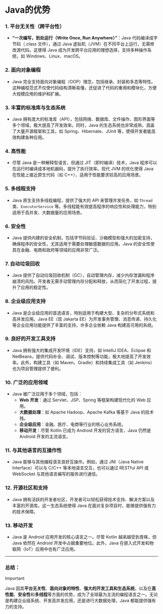 # Java的优势

### 1. **平台无关性（跨平台性）**
   - **“一次编写，到处运行（Write Once, Run Anywhere）”**：Java 代码编译成字节码（.class 文件），通过 Java 虚拟机（JVM）在不同平台上运行，无需修改源代码。这使得 Java 成为开发跨平台应用的理想选择，支持多种操作系统，如 Windows、Linux、macOS。

### 2. **面向对象编程**
   - Java 完全支持面向对象编程（OOP）理念，包括继承、封装和多态等特性。这种编程范式不仅使代码结构清晰易懂，还促进了代码的重用和模块化，方便大规模应用的维护和扩展。

### 3. **丰富的标准库与生态系统**
   - Java 拥有庞大的标准库（API），包括网络、数据库、文件操作、图形界面等多个领域，极大提高了开发效率。同时，Java 的生态系统也非常成熟，涵盖了大量开源框架和工具，如 Spring、Hibernate、JUnit 等，使得开发者能高效构建各种应用。

### 4. **高性能**
   - 尽管 Java 是一种解释型语言，但通过 JIT（即时编译）技术，Java 程序可以在运行时编译成本地机器码，提升了执行效率。现代 JVM 的优化使得 Java 在性能上接近原生代码（如 C++），适用于性能要求较高的应用场景。

### 5. **多线程支持**
   - Java 原生支持多线程编程，提供了强大的 API 来管理并发任务，如 `Thread` 类、`ExecutorService` 等。多线程能有效提高程序的响应性和处理能力，特别适用于高并发、大数据量的应用场景。

### 6. **安全性**
   - Java 提供内建的安全机制，包括字节码验证、沙箱模型和强大的加密支持，确保程序的安全性，尤其适用于需要处理敏感数据的应用。Java 的安全性使其在金融、电商和政府等领域的应用非常广泛。

### 7. **自动垃圾回收**
   - Java 提供了自动垃圾回收机制（GC），自动管理内存，减少内存泄漏和程序崩溃的风险。开发者无需手动管理内存分配和释放，从而简化了开发过程，提升了应用的稳定性。

### 8. **企业级应用支持**
   - Java 是企业级应用的首选语言，特别适用于构建大型、复杂的分布式系统和高并发应用。Java EE（现 Jakarta EE）为开发事务管理、消息传递、持久化等企业应用功能提供了丰富的支持，许多企业依赖 Java 构建高可用的系统。

### 9. **良好的开发工具支持**
   - Java 拥有强大的集成开发环境（IDE）支持，如 IntelliJ IDEA、Eclipse 和 NetBeans，提供代码补全、调试、版本控制等功能，极大地提高了开发效率。此外，构建工具（如 Maven、Gradle）和持续集成工具（如 Jenkins）也为项目管理提供了便利。

### 10. **广泛的应用领域**
   - Java 被广泛应用于多个领域，包括：
     - **Web 开发**：通过 Servlet、JSP、Spring 等框架构建现代化的 Web 应用。
     - **大数据处理**：如 Apache Hadoop、Apache Kafka 等基于 Java 的技术栈。
     - **企业级应用**：金融、医疗、电商等行业的核心业务系统。
     - **移动开发**：尽管 Kotlin 已成为 Android 开发的官方语言，Java 仍然是 Android 开发的主流语言。

### 11. **与其他语言的互操作性**
   - Java 能够与其他编程语言良好互操作。例如，通过 JNI（Java Native Interface）可以与 C/C++ 等本地语言交互，也可以通过 RESTful API 或 WebSocket 与其他语言编写的服务进行通信。

### 12. **开源社区和支持**
   - Java 拥有活跃的开发者社区，开发者可以轻松获得技术支持、解决方案以及丰富的开源库。这一生态系统使得 Java 在面对复杂项目时，能够提供强有力的技术保障。

### 13. **移动开发**
   - Java 是 Android 应用开发的核心语言之一。尽管 Kotlin 越来越受到青睐，但 Java 依然在 Android 开发中占据重要地位。此外，Java 在嵌入式开发和物联网（IoT）应用中也有广泛应用。

---

### 总结：
> [!important]
>
> Java 因其**平台无关性**、**面向对象的特性**、**强大的开发工具和生态系统**，以及在**高性能**、**安全性**和**多线程**等方面的优势，成为了全球最为主流的编程语言之一。无论是构建企业级系统、开发高并发应用，还是进行大数据处理，Java 都能提供强有力的支持。